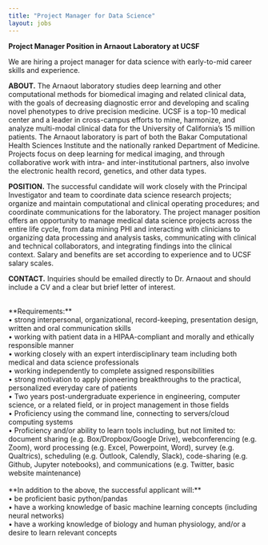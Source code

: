 ```yaml
---
title: "Project Manager for Data Science"
layout: jobs
---
```


**Project Manager Position in Arnaout Laboratory at UCSF**
<br>

We are hiring a project manager for data science with early-to-mid career skills and experience.<br>

**ABOUT.** The Arnaout laboratory studies deep learning and other computational methods for biomedical imaging and related clinical data, with the goals of decreasing diagnostic error and developing and scaling novel phenotypes to drive precision medicine. UCSF is a top-10 medical center and a leader in cross-campus efforts to mine, harmonize, and analyze multi-modal clinical data for the University of California’s 15 million patients. The Arnaout laboratory is part of both the Bakar Computational Health Sciences Institute and the nationally ranked Department of Medicine. Projects focus on deep learning for medical imaging, and through collaborative work with intra- and inter-institutional partners, also involve the electronic health record, genetics, and other data types.<br>

**POSITION.** The successful candidate will work closely with the Principal Investigator and team to coordinate data science research projects; organize and maintain computational and clinical operating procedures; and coordinate communications for the laboratory. The project manager position offers an opportunity to manage medical data science projects across the entire life cycle, from data mining PHI and interacting with clinicians to organizing data processing and analysis tasks, communicating with clinical and technical collaborators, and integrating findings into the clinical context. Salary and benefits are set according to experience and to UCSF salary scales.<br>

**CONTACT.** Inquiries should be emailed directly to Dr. Arnaout and should include a CV and a clear but brief letter of interest.<br>


<br>
**Requirements:** <br>
•	strong interpersonal, organizational, record-keeping, presentation design, written and oral communication skills<br>
•	working with patient data in a HIPAA-compliant and morally and ethically responsible manner<br>
•	working closely with an expert interdisciplinary team including both medical and data science professionals<br>
•	working independently to complete assigned responsibilities<br>
•	strong motivation to apply pioneering breakthroughs to the practical, personalized everyday care of patients<br>
•	Two years post-undergraduate experience in engineering, computer science, or a related field, or in project management in those fields<br>
•	Proficiency using the command line, connecting to servers/cloud computing systems<br>
•	Proficiency and/or ability to learn tools including, but not limited to: document sharing (e.g. Box/Dropbox/Google Drive), webconferencing (e.g. Zoom), word processing (e.g. Excel, Powerpoint, Word), survey (e.g. Qualtrics), scheduling (e.g. Outlook, Calendly, Slack), code-sharing (e.g. Github, Jupyter notebooks), and communications (e.g. Twitter, basic website maintenance)<br>

<br>
**In addition to the above, the successful applicant will:** <br>
•	be proficient basic python/pandas<br>
•	have a working knowledge of basic machine learning concepts (including neural networks)<br>
•	have a working knowledge of biology and human physiology, and/or a desire to learn relevant concepts <br>










